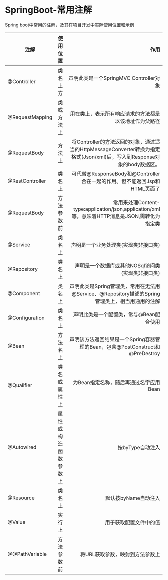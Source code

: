 # SpringBoot-常用注解

Spring boot中常用的注解，及其在项目开发中实际使用位置和示例

注解|使用位置|作用|
---|:--:|---:|
@Controller|类名上方|声明此类是一个SpringMVC Controller对象|
@RequestMapping|类或方法上|用在类上，表示所有响应请求的方法都是以该地址作为父路径|
@RequestBody|方法上|将Controller的方法返回的对象，通过适当的HttpMessageConverter转换为指定格式(Json/xml)后，写入到Response对象的body数据区。|
@RestController|类名上|可代替@ResponseBody和@Controller合在一起的作用。但不能返回Jsp和HTML页面了|
@RequestBody|方法参数前|常用来处理Content-type:application/json,application/xml等，意味着HTTP消息是JSON,需转化为指定类|
@Service|类名上|声明是一个业务处理类(实现类非接口类)|
@Repository|类名上|声明是一个数据库或其他NOSql访问类(实现类非接口类)|
@Component|类名上|声明此类是Spring管理类，常用在无法用@Service、@Repository描述的Spring管理类上，相当用通用的注解|
@Configuration|类名上|声明此类是一个配置类，常与@Bean配合使用|
@Bean|方法名上|声明该方法返回结果是一个Spring容器管理的Bean，包含@PostConstruct和@PreDestroy|
@Qualifier|类名或属性上|为Bean指定名称，随后再通过名字应用Bean|
@Autowired|属性或构造函数参数上|按byType自动注入|
@Resource|类名上|默认按byName自动注入|
@Value|实行上|用于获取配置文件中的值|
@@PathVariable|方法参数前|将URL获取参数，映射到方法参数上|
